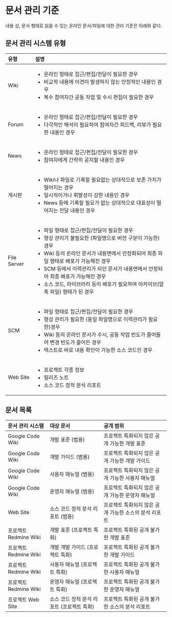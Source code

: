 # 문서 관리 기준 #
내용 상, 문서 형태로 읽을 수 있는 온라인 문서/파일에 대한 관리 기준은 아래와 같다.

## 문서 관리 시스템 유형 ##
|**유형**|**설명**|
|:-----|:-----|
|Wiki  |<ul><li>온라인 형태로 접근/편집/전달이 필요한 경우</li><li>비교적 내용에 이견이 발생하지 않는 안정적인 내용인 경우</li><li>복수 참여자간 공동 작업 및 수시 편집이 필요한 경우</li></ul>|
|Forum |<ul><li>온라인 형태로 접근/편집/전달이 필요한 경우</li><li>다각적인 해석이 필요하여 참여자간 피드백, 리뷰가 필요한 내용인 경우</li></ul>|
|News  |<ul><li>온라인 형태로 접근/편집/전달이 필요한 경우</li><li>참여자에게 간략히 공지할 내용인 경우</li></ul>|
|게시판   |<ul><li>Wiki나 파일로 기록할 필요없는 상대적으로 보존 가치가 떨어지는 경우</li><li>일시적이거나 휘발성이 강한 내용인 경우</li><li>News 등에 기록할 필요가 없는 상대적으로 대표성이 떨어지는 전달 내용인 경우</li></ul>|
|File Server|<ul><li>파일 형태로 접근/편집/전달이 필요한 경우</li><li>형상 관리가 불필요한 (파일명으로 버전 구분이 가능한) 경우</li><li>Wiki 등의 온라인 문서가 내용면에서 안정화되어 최종 파일 형태로 배포가 가능해진 경우</li><li>SCM 등에서 이력관리가 되던 문서가 내용면에서 안정되어 최종 배포가 가능해진 경우</li><li>소스 코드, 라이브러리 등이 배포가 필요하여 아카이브(압축 파일) 형태가 된 경우</li></ul>|
|SCM   |<ul><li>파일 형태로 접근/편집/전달이 필요한 경우</li><li>형상 관리가 필요한 (동일 파일명으로 이력관리가 필요한)경우</li><li>Wiki 등의 온라인 문서가 수시, 공동 작업 빈도가 줄어들어 변경 빈도가 줄어든 경우</li><li>텍스트로 바로 내용 확인이 가능한 소스 코드인 경우</li></ul>|
|Web Site|<ul><li>프로젝트 각종 정보</li><li>릴리즈 노트</li><li>소스 코드 정적 분석 리포트</li></ul>|


## 문서 목록 ##
|**문서 관리 시스템**|**대상 문서**|**공개 범위**|
|:------------|:--------|:--------|
|Google Code Wiki|개발 표준 (범용)|프로젝트 특화되지 않은 공개 가능한 개발 표준|
|Google Code Wiki|개발 가이드 (범용)|프로젝트 특화되지 않은 공개 가능한 개발 가이드|
|Google Code Wiki|사용자 매뉴얼 (범용)|프로젝트 특화되지 않은 공개 가능한 사용자 매뉴얼|
|Google Code Wiki|운영자 매뉴얼 (범용)|프로젝트 특화되지 않은 공개 가능한 운영자 매뉴얼|
|Web Site     |소스 코드 정적 분석 리포트 (범용)|프로젝트 특화되지 않은 공개 가능한 소스의 분석 리포트|
|프로젝트 Redmine Wiki|개발 표준 (프로젝트 특화)|프로젝트 특화된 공개 불가한 개발 표준|
|프로젝트 Redmine Wiki|개발 개발 가이드 (프로젝트 특화)|프로젝트 특화된 공개 불가한 개발 가이드|
|프로젝트 Redmine Wiki|사용자 매뉴얼 (프로젝트 특화)|프로젝트 특화된 공개 불가한 사용자 매뉴얼|
|프로젝트 Redmine Wiki|운영자 매뉴얼 (프로젝트 특화)|프로젝트 특화된 공개 불가한 운영자 매뉴얼|
|프로젝트 Web Site|소스 코드 정적 분석 리포트 (프로젝트 특화)|프로젝트 특화된 공개 불가한 소스의 분석 리포트|